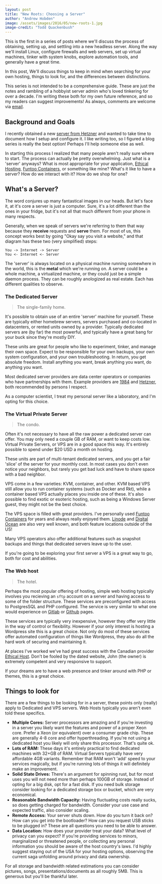 ```yaml
---
layout: post
title: "New Roots: Choosing a Server"
author: "Andrew Hobden"
image: /assets/images/2016/05/new-roots-1.jpg
image-credit: "Todd Quackenbush"
---
```


This is the first in a series of posts where we'll discuss the process of obtaining, setting up, and settling into a new headless server. Along the way we'll install Linux, configure firewalls and web servers, set up virtual machines, tinker with system knobs, explore automation tools, and generally have a great time.

In this post, We'll discuss things to keep in mind when searching for your own hosting, things to look for, and the differences between distinctions.

This series is not intended to be a comprehensive guide. These are just the notes and rambling of a hobbyist server admin who's loved tinkering for over a decade. I'm writing these both for my own future reference, and so my readers can suggest improvements! As always, comments are welcome via [email](mailto:andrew@hoverbear.org).

## Background and Goals

I recently obtained a new [server from Hetzner](https://www.hetzner.de/de/hosting/produkte_rootserver/ex41sssd) and wanted to take time to document how I setup and configure it. I like writing too, so I figured a blog series is really the best option! Perhaps I'll help someone else as well.

In starting this process I realized that many people aren't really sure where to start. The process can actually be pretty overwhelming. Just what is a 'server' anyways? What is most appropriate for your application, [Ethical Hosting](http://www.ethicalhost.ca/ethical-webhosting-plans.html), [Funtoo Containers](http://www.funtoo.org/Funtoo_Containers), or something like mine? What's it like to have a server? How do we interact with it? How do we shop for one?

## What's a Server?

The word conjures up many fantastical images in our heads. But let's face it, at it's core a server is just a computer. Sure, it's a lot different than the ones in your fridge, but it's not all that much different from your phone in many respects.

Generally, when we speak of servers we're referring to them that way because they **receive** requests and **serve** them. For most of us, this concept works best by going "Okay say you visit a website," and that diagram has these two (very simplified) steps:

```
You -> Internet -> Server
You <- Internet <- Server
```

The 'server' is always located on a physical machine running somewhere in the world, this is the **metal** which we're running on. A server could be a whole machine, a virtualized machine, or they could just be a simple daemon process. They can be roughly anologized as real estate. Each has different qualities to observe.

### The Dedicated Server

> The single-family home.

It's possible to obtain use of an entire 'server' machine for yourself. These are typically either homebrew servers, servers purchased and co-located in datacenters, or rented units owned by a provider. Typically dedicated servers are (by far) the most powerful, and typically have a great bang for your buck since they're mostly DIY.

These units are great for people who like to experiment, tinker, and manage their own space. Expect to be responsible for your own backups, your own system configuration, and your own troubleshooting. In return, you get absolute freedom. Install anything you want, break anything you want, do anything you want.

Most dedicated server providers are data center operators or companies who have partnerships with them. Example providers are [1984](https://www.1984.is/) and [Hetzner](http://hetzner.de/), both recommended by persons I respect.

As a computer scientist, I treat my personal server like a laboratory, and I'm opting for this choice.

### The Virtual Private Server

> The condo.

Often it's not necessary to have all the raw power a dedicated server can offer. You may only need a couple GB of RAM, or want to keep costs low. Virtual Private Servers, or VPS are in a good space this way. It's entirely possible to spend under $20 USD a month on hosting.

These units are part of multi-tenant dedicated servers, and you get a fair 'slice' of the server for your monthly cost. In most cases you don't even notice your neighbors, but rarely you get bad luck and have to share space with a bad neighbor.

VPS come in a few varieties: KVM, container, and other. KVM based VPS still allow you to run container systems (such as Docker and Rkt), while a container based VPS actually places you inside one of these. It's also possible to find exotic or esoteric hosting, such as being a Windows Server guest, they might not be the best choice.

The VPS space is filled with great providers. I've personally used [Funtoo Containers](http://www.funtoo.org/Funtoo_Containers) for years and always really enjoyed them. [Linode](http://linode.com/) and [Digital Ocean](http://digitalocean.com/) are also very well known, and both feature locations outside of the US!

Many VPS operators also offer additional features such as snapshot backups and things that dedicated servers leave up to the user.

If you're going to be exploring your first server a VPS is a great way to go, both for cost and abilities.

### The Web host

> The hotel.

Perhaps the most popular offering of hosting, simple web hosting typically involves you recieving an `sftp` account on a server and having access to some of the folder structure. These services are preconfigured with access to PostgresSQL and PHP configured. The service is very similar to what one would experience on [Gitlab](http://pages.gitlab.io/) or [Github](https://pages.github.com/) pages.

These services are typically very inexpensive, however they offer very little in the way of control or flexibility. However if your only interest is hosting a Wordpress site this is a great choice. Not only do most of these services offer automated configuration of things like Wordpress, they also do all the hard work of securing and maintaining it.

At places I've worked we've had great success with the Canadian provider [Ethical Host](http://ethicalhost.ca/). Don't be fooled by the dated website, John (the owner) is extremely competent and very responsive to support.

If your dreams are to have a web presence and tinker around with PHP or themes, this is a great choice.

## Things to look for

There are a few things to be looking for in a server, these points only (really) apply to Dedicated and VPS servers. Web Hosts typically you aren't even told these specifics.

* **Multiple Cores:** Server processors are amazing and if you're investing in a server you likely want the features and power of a proper Xeon core. Prefer a Xeon (or equivalent) over a consumer grade chip. These are generally 4-8 core and offer hyperthreading. If you're not using a dedicated host you likely will only share this processor. That's quite ok.
* **Lots of RAM:** These days it's entirely practical to find dedicated machines with 32+GB of RAM. Virtual Servers typically have very affordable 4GB variants. Remember that RAM won't 'add' speed to your services magically, but if you're running lots of things it will definitely make an improvement.
* **Solid State Drives:** There's an argument for spinning rust, but for most uses you will not need more than perhaps 100GB of storage. Instead of opting for a big disk, opt for a fast disk. If you need bulk storage consider looking for a dedicated storage box or bucket, which are very economical.
* **Reasonable Bandwidth Capacity:** Having fluctuating costs really sucks, so does getting charged for bandwidth. Consider your use case and expected traffic, also consider scaling.
* **Remote Access:** Your server shuts down. How do you turn it back on? How can you get into the bootloader? How can you request USB sticks to be plugged in? These are all questions you need to be able to answer.
* **Data Location:** How does your provider treat your data? What level of privacy can you expect? If you're providing services to minors, marginalized or threatened people, or collecting any personal information you should be aware of the host country's laws. I'd highly suggest staying out of the USA for your hosting options, observing the current saga unfolding around privacy and data ownership.

For all storage and bandwidth related estimations you can consider pictures, songs, presentations/documents as all roughly 5MB. This is generous but you'll be thankful later.
